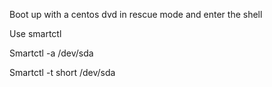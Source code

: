 Boot up with a centos dvd in rescue mode and enter the shell

Use smartctl

Smartctl -a /dev/sda

Smartctl -t short /dev/sda
